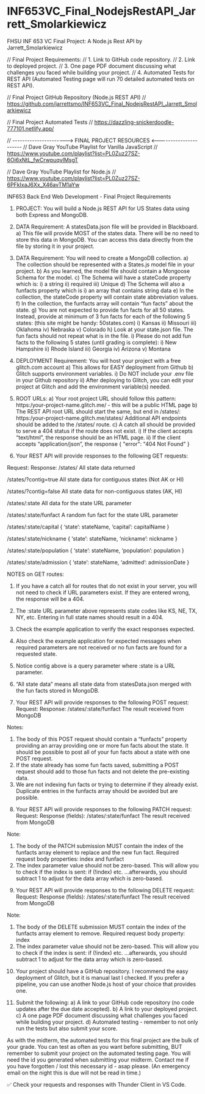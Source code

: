 # INF653VC_Final_NodejsRestAPI_Jarrett_Smolarkiewicz
FHSU INF 653 VC Final Project: A Node.js Rest API by Jarrett_Smolarkiewicz

// Final Project Requirements:
//  1. Link to GitHub code repository.
//  2. Link to deployed project.
//  3. One page PDF document discussing what challenges you faced while building your project.
//  4. Automated Tests for REST API (Automated Testing page will run 70 detailed automated tests on REST API).

// Final Project GitHub Repository (Node.js REST API)
// https://github.com/jarrettsmo/INF653VC_Final_NodejsRestAPI_Jarrett_Smolarkiewicz

// Final Project Automated Tests
// https://dazzling-snickerdoodle-777101.netlify.app/

// ----------------------> FINAL PROJECT RESOURCES <----------------------
// Dave Gray YouTube Playlist for Vanilla JavaScript
// https://www.youtube.com/playlist?list=PL0Zuz27SZ-6Oi6xNtL_fwCrwpuqylMsgT 

// Dave Gray YouTube Playlist for Node.js
// https://www.youtube.com/playlist?list=PL0Zuz27SZ-6PFkIxaJ6Xx_X46avTM1aYw 



INF653 Back End Web Development - Final Project Requirements

1. PROJECT: You will build a Node.js REST API for US States data using both Express and MongoDB.

2. DATA Requirement: A statesData.json file will be provided in Blackboard.
 a) This file will provide MOST of the states data. There will be no need to store this data in
    MongoDB. You can access this data directly from the file by storing it in your project.

3. DATA Requirement: You will need to create a MongoDB collection.
 a) The collection should be represented with a States.js model file in your project.
 b) As you learned, the model file should contain a Mongoose Schema for the model.
 c) The Schema will have a stateCode property which is:
    i) a string
    ii) required
    iii) Unique
 d) The Schema will also a funfacts property which is
    i) an array that contains string data
 e) In the collection, the stateCode property will contain state abbreviation values.
 f) In the collection, the funfacts array will contain “fun facts” about the state.
 g) You are not expected to provide fun facts for all 50 states. Instead, provide at minimum of 3 fun
    facts for each of the following 5 states: (this site might be handy: 50states.com)
    i) Kansas
    ii) Missouri
    iii) Oklahoma
    iv) Nebraska
    v) Colorado
 h) Look at your state.json file. The fun facts should not repeat what is in the file.
    i) Please do not add fun facts to the following 5 states (until grading is complete):
    i) New Hampshire
    ii) Rhode Island
    iii) Georgia
    iv) Arizona
    v) Montana

4. DEPLOYMENT Requirement: You will host your project with a free glitch.com account
 a) This allows for EASY deployment from Github
 b) Glitch supports environment variables.
    i) Do NOT include your .env file in your Github repository
    ii) After deploying to Glitch, you can edit your project at Glitch and add the environment variable(s) needed.

5. ROOT URLs:
 a) Your root project URL should follow this pattern:
    https:/your-project-name.glitch.me/ - this will be a public HTML page
 b) The REST API root URL should start the same, but end in /states/:
    https:/your-project-name.glitch.me/states/
    Additional API endpoints should be added to the /states/ route.
 c) A catch all should be provided to serve a 404 status if the route does not exist.
    i) If the client accepts “text/html”, the response should be an HTML page.
    ii) If the client accepts “application/json”, the response { "error": "404 Not Found" }

6. Your REST API will provide responses to the following GET requests:

Request:                        Response:
 /states/                        All state data returned

 /states/?contig=true            All state data for contiguous states (Not AK or HI)
 
 /states/?contig=false           All state data for non-contiguous states (AK, HI)
 
 /states/:state                  All data for the state URL parameter
 
 /states/:state/funfact          A random fun fact for the state URL parameter
 
 /states/:state/capital          { ‘state’: stateName, ‘capital’: capitalName }
 
 /states/:state/nickname         { ‘state’: stateName, ‘nickname’: nickname }
 
 /states/:state/population       { ‘state’: stateName, ‘population’: population }
 
 /states/:state/admission        { ‘state’: stateName, ‘admitted’: admissionDate }

NOTES on GET routes:
  1. If you have a catch all for routes that do not exist in your server, you will not need to check if
     URL parameters exist. If they are entered wrong, the response will be a 404.

  2. The :state URL parameter above represents state codes like KS, NE, TX, NY, etc. Entering in
     full state names should result in a 404.

  3. Check the example application to verify the exact responses expected.

  4. Also check the example application for expected messages when required parameters are not
     received or no fun facts are found for a requested state.

  5. Notice contig above is a query parameter where :state is a URL parameter.

  6. “All state data” means all state data from statesData.json merged with the fun facts stored in MongoDB.

7. Your REST API will provide responses to the following POST request:
     Request:                    Response:
      /states/:state/funfact      The result received from MongoDB

 Notes:
  1) The body of this POST request should contain a “funfacts” property providing an array
     providing one or more fun facts about the state. It should be possible to post all of your fun facts 
     about a state with one POST request.
  2) If the state already has some fun facts saved, submitting a POST request should add to those
     fun facts and not delete the pre-existing data.
  3) We are not indexing fun facts or trying to determine if they already exist. Duplicate entries in the
     funfacts array should be avoided but are possible.

8. Your REST API will provide responses to the following PATCH request:
   Request:                   Response (fields):
    /states/:state/funfact     The result received from MongoDB

 Note:
  1) The body of the PATCH submission MUST contain the index of the funfacts array element to
     replace and the new fun fact. Required request body properties: index and funfact
  2) The index parameter value should not be zero-based. This will allow you to check if the index is
     sent: if (!index) etc. …afterwards, you should subtract 1 to adjust for the data array which is zero-based.

9. Your REST API will provide responses to the following DELETE request:
   Request:                   Response (fields):
    /states/:state/funfact     The result received from MongoDB

 Note:
  1) The body of the DELETE submission MUST contain the index of the funfacts array element to remove. 
     Required request body property: index
  2) The index parameter value should not be zero-based. This will allow you to check if the index is sent: 
     if (!index) etc. …afterwards, you should subtract 1 to adjust for the data array which is zero-based.

10. Your project should have a GitHub repository. I recommend the easy deployment of Glitch, but it is
    manual last I checked. If you prefer a pipeline, you can use another Node.js host of your choice that
    provides one.

11. Submit the following:
  a) A link to your GitHub code repository (no code updates after the due date accepted).
  b) A link to your deployed project.
  c) A one page PDF document discussing what challenges you faced while building your project.
  d) Automated testing - remember to not only run the tests but also submit your score.

As with the midterm, the automated tests for this final project are the bulk of your grade. You can test
as often as you want before submitting, BUT remember to submit your project on the automated testing
page. You will need the id you generated when submitting your midterm. Contact me if you have
forgotten / lost this necessary id - asap please. (An emergency email on the night this is due will not be
read in time.)

✅ Check your requests and responses with Thunder Client in VS Code.